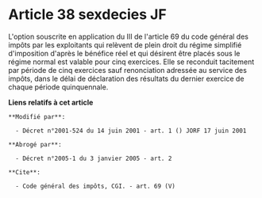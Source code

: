 # Article 38 sexdecies JF

L'option souscrite en application du III de l'article 69 du code général des impôts par les exploitants qui relèvent de plein
droit du régime simplifié d'imposition d'après le bénéfice réel et qui désirent être placés sous le régime normal est valable
pour cinq exercices. Elle se reconduit tacitement par période de cinq exercices sauf renonciation adressée au service des
impôts, dans le délai de déclaration des résultats du dernier exercice de chaque période quinquennale.

**Liens relatifs à cet article**

	**Modifié par**:

	  - Décret n°2001-524 du 14 juin 2001 - art. 1 () JORF 17 juin 2001

	**Abrogé par**:

	  - Décret n°2005-1 du 3 janvier 2005 - art. 2

	**Cite**:

	  - Code général des impôts, CGI. - art. 69 (V)
